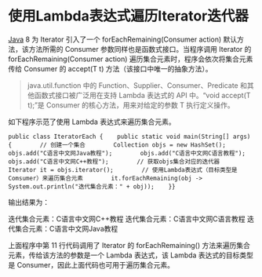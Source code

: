 # 使用Lambda表达式遍历Iterator迭代器

[Java](http://c.biancheng.net/java/) 8 为 Iterator 引入了一个 forEachRemaining(Consumer action) 默认方法，该方法所需的 Consumer 参数同样也是函数式接口。当程序调用 Iterator 的 forEachRemaining(Consumer action) 遍历集合元素时，程序会依次将集合元素传给 Consumer 的 accept(T t) 方法（该接口中唯一的抽象方法）。

> java.util.function 中的 Function、Supplier、Consumer、Predicate 和其他函数式接口被广泛用在支持 Lambda 表达式的 API 中。“void accept(T t);”是 Consumer 的核心方法，用来对给定的参数 T 执行定义操作。

如下程序示范了使用 Lambda 表达式来遍历集合元素。

```
public class IteratorEach {    public static void main(String[] args) {        // 创建一个集合        Collection objs = new HashSet();        objs.add("C语言中文网Java教程");        objs.add("C语言中文网C语言教程");        objs.add("C语言中文网C++教程");        // 获取objs集合对应的迭代器        Iterator it = objs.iterator();        // 使用Lambda表达式（目标类型是Comsumer）来遍历集合元素        it.forEachRemaining(obj -> System.out.println("迭代集合元素：" + obj));    }}
```

输出结果为：

迭代集合元素：C语言中文网C++教程
迭代集合元素：C语言中文网C语言教程
迭代集合元素：C语言中文网Java教程

上面程序中第 11 行代码调用了 Iterator 的 forEachRemaining() 方法来遍历集合元素，传给该方法的参数是一个 Lambda 表达式，该 Lambda 表达式的目标类型是 Consumer，因此上面代码也可用于遍历集合元素。